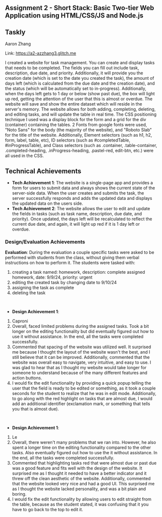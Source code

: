 Assignment 2 - Short Stack: Basic Two-tier Web Application using HTML/CSS/JS and Node.js  
---

## Taskly

Aaron Zhang

Link: https://a2-azzhang3.glitch.me

I created a website for task management. You can create and display tasks that needs to be completed. The fields you can fill out include task, description, due date, and priority. Additionally, it will provide you the creation date (which is set to the date you created the task), the amount of days left (which is calculated from the due date and the creation date), and the status (which will be automatically set to in-progress). Additionally, when the days left gets to 1 day or below (show past due), the box will light up red, getting the attention of the user that this is almost or overdue. The website will save and show the entire dataset which will reside in the server's memory. The website allows for both adding, completing, deleting, and editing tasks, and will update the table in real time. The CSS positioning technique I used was a display block for the form and a grid for the div (container) containing the tables. 2 Fonts from google fonts were used, "Noto Sans" for the body (the majority of the website), and "Roboto Slab" for the title of the website. Additionally, Element selectors (such as h1, h2, form, label, table, etc), ID selectors (such as #completedTable, #inProgressTable), and Class selectors (such as .container, .table-container, .completed-heading, .inProgress-heading, .pastel-red, edit-btn, etc.) were all used in the CSS.


## Technical Achievements
- **Tech Achievement 1**: The website is a single-page app and provides a form for users to submit data and always shows the current state of the server-side data. When the user creates and submits the task, the server successfully responds and adds the updated data and displays the updated data on the users side.
- **Tech Achievement 2**: The website allows the user to edit and update the fields in tasks (such as task name, description, due date, and priority). Once updated, the days left will be recalculated to reflect the current due date, and again, it will light up red if it is 1 day left or overdue. 

### Design/Evaluation Achievements
**Evaluation**:
During the evaluation a couple specific tasks were asked to be performed with students from the class, without giving them verbal instructions on how to perform it.
The students were tasked with:
1. creating a task named: homework, description: complete assigned homework, date: 9/9/24, priority: urgent
2. editing the created task by changing date to 9/10/24
3. assigning the task as complete
4. deleting the task

<br>

- **Design Achievement 1**:
1. Caproni
2. Overall, faced limited problems during the assigned tasks. Took a bit longer on the editing functionality but did eventually figured out how to use it without assistance. In the end, all the tasks were completed successfully. 
3. Commented that spacing of the website was utilized well. It surprised me because I thought the layout of the website wasn't the best, and I still believe that it can be improved. Additionally, commented that the website was overall easy to navigate, very intuitive, and easy to use. I was glad to hear that as I thought my website would take longer for someone to understand because of the many different features and action buttons. 
4. I would fix the edit functionality by providing a quick popup telling the user that the field is ready to be edited or something, as it took a couple seconds for the student to realize that he was in edit mode. Additionally, to go along with the red highlight on tasks that are almost due, I would add an additional identifier (exclamation mark, or something that tells you that is almost due).

<br>

- **Design Achievement 1**: 
1. Le
2. Overall, there weren't many problems that we ran into. However, he also spent a longer time on the editing functionality compared to the other tasks. Also eventually figured out how to use the it without assistance. In the end, all the tasks were completed successfully. 
3. Commented that highlighting tasks red that were almost due or past due was a good feature and fits well with the design of the website. It surprised me as I thought it needed to have a better indicator and it threw off the clean aesthetic of the website. Additionally, commented that the website looked very nice and had a good UI. This surprised me as I thought the website lacked personality, and was a bit plain and boring. 
4. I would fix the edit functionality by allowing users to edit straight from the table, because as the student stated, it was confusing that it you have to go back to the top to edit it.